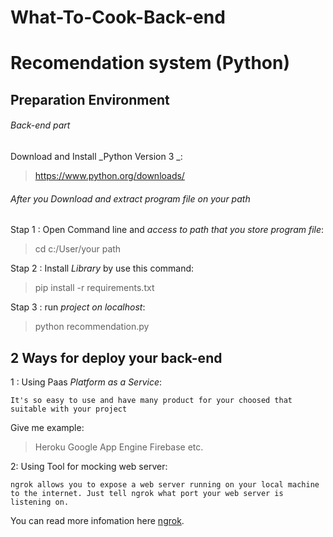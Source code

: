 # What-To-Cook-Back-end
# Recomendation system (Python)
## Preparation Environment
###### Back-end part

Download and Install _Python Version 3 _:

> https://www.python.org/downloads/

###### After you Download and extract program file on your path 

Stap 1 : Open Command line and _access to path that you store program file_:

> cd c:/User/your path

Stap 2 : Install _Library_ by use this command:

> pip install -r requirements.txt

Stap 3 : run _project on localhost_:

> python recommendation.py

## 2 Ways for deploy your back-end 

1 : Using Paas _Platform as a Service_:
```
It's so easy to use and have many product for your choosed that suitable with your project
```
Give me example:
> Heroku
> Google App Engine
> Firebase
> etc.

2: Using Tool for mocking web server:
```
ngrok allows you to expose a web server running on your local machine to the internet. Just tell ngrok what port your web server is listening on. 
```
You can read more infomation here [ngrok](https://ngrok.com/docs).

